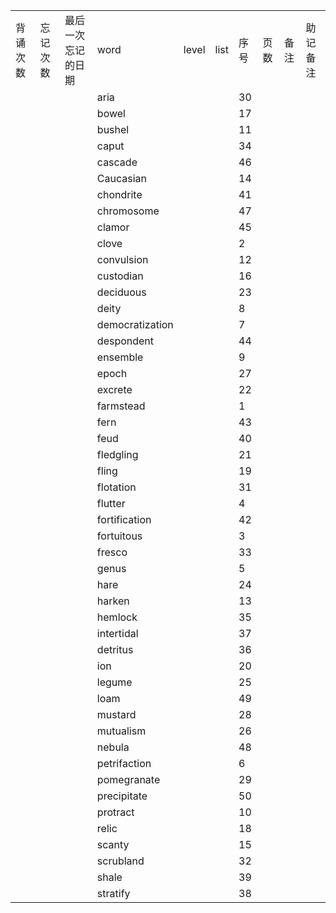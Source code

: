 |||||||||||
|:--|:--|:--|:--|:--|:--|:--|:--|:--|:--|
|背诵次数|忘记次数|最后一次忘记的日期|word|level|list|序号|页数|备注|助记备注|
||||aria|||30||||
||||bowel|||17||||
||||bushel|||11||||
||||caput|||34||||
||||cascade|||46||||
||||Caucasian|||14||||
||||chondrite|||41||||
||||chromosome|||47||||
||||clamor|||45||||
||||clove|||2||||
||||convulsion|||12||||
||||custodian|||16||||
||||deciduous|||23||||
||||deity|||8||||
||||democratization|||7||||
||||despondent|||44||||
||||ensemble|||9||||
||||epoch|||27||||
||||excrete|||22||||
||||farmstead|||1||||
||||fern|||43||||
||||feud|||40||||
||||fledgling|||21||||
||||fling|||19||||
||||flotation|||31||||
||||flutter|||4||||
||||fortification|||42||||
||||fortuitous|||3||||
||||fresco|||33||||
||||genus|||5||||
||||hare|||24||||
||||harken|||13||||
||||hemlock|||35||||
||||intertidal|||37||||
||||detritus|||36||||
||||ion|||20||||
||||legume|||25||||
||||loam|||49||||
||||mustard|||28||||
||||mutualism|||26||||
||||nebula|||48||||
||||petrifaction|||6||||
||||pomegranate|||29||||
||||precipitate|||50||||
||||protract|||10||||
||||relic|||18||||
||||scanty|||15||||
||||scrubland|||32||||
||||shale|||39||||
||||stratify|||38||||
